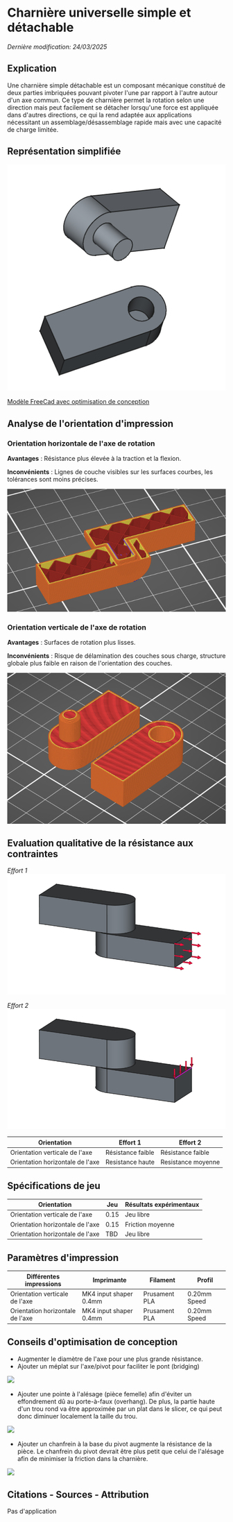 # Charnière universelle simple et détachable
_Dernière modification: 24/03/2025_

## Explication
Une charnière simple détachable est un composant mécanique constitué de deux parties imbriquées pouvant pivoter l'une par rapport à l'autre autour d'un axe commun. Ce type de charnière permet la rotation selon une direction mais peut facilement se détacher lorsqu'une force est appliquée dans d'autres directions, ce qui la rend adaptée aux applications nécessitant un assemblage/désassemblage rapide mais avec une capacité de charge limitée.

## Représentation simplifiée
![Dessin d'une charnière universelle simple et détachable](./hinge-rotation-simple.png)

[Modèle FreeCad avec optimisation de conception](./hinge-rotation-simple-toprint.FCStd)

## Analyse de l'orientation d'impression
### Orientation horizontale de l'axe de rotation
__Avantages__ : Résistance plus élevée à la traction et la flexion.

__Inconvénients__ : Lignes de couche visibles sur les surfaces courbes, les tolérances sont moins précises.

![Orientation horizontale](./Orientation-horizontale.png)

### Orientation verticale de l'axe de rotation
__Avantages__ : Surfaces de rotation plus lisses.

__Inconvénients__ : Risque de délamination des couches sous charge, structure globale plus faible en raison de l'orientation des couches.

![Orientation verticale](./Orientation-verticale.png)

## Evaluation qualitative de la résistance aux contraintes
*Effort 1*
![Effort n°1](./Force-1.png)

*Effort 2*
![Effort n°2](./Force-2.png)

| Orientation                       | Effort 1          | Effort 2           |
| --------------------------------- | ----------------- | ------------------ |
| Orientation verticale de l'axe    | Résistance faible | Résistance faible  |
| Orientation horizontale de l'axe  | Resistance haute  | Resistance moyenne |

## Spécifications de jeu
| Orientation                       | Jeu          | Résultats expérimentaux           |
| --------------------------------- | ----------------- | ------------------ |
| Orientation verticale de l'axe    | 0.15 | Jeu libre  |
| Orientation horizontale de l'axe  | 0.15  | Friction moyenne |
| Orientation horizontale de l'axe  | TBD  | Jeu libre |


## Paramètres d'impression

| Différentes impressions           | Imprimante             | Filament      | Profil           |
| --------------------------------- | ---------------------- | ------------- | ------------- |
| Orientation verticale de l'axe    | MK4 input shaper 0.4mm | Prusament PLA | 0.20mm Speed |
| Orientation horizontale de l'axe  | MK4 input shaper 0.4mm | Prusament PLA | 0.20mm Speed  |


## Conseils d'optimisation de conception
- Augmenter le diamètre de l'axe pour une plus grande résistance.
- Ajouter un méplat sur l'axe/pivot pour faciliter le pont (bridging)

<img src="../opt-meplat.png" width="200">

- Ajouter une pointe à l'alésage (pièce femelle) afin d'éviter un effondrement dû au porte-à-faux (overhang). De plus, la partie haute d'un trou rond va être approximée par un plat dans le slicer, ce qui peut donc diminuer localement la taille du trou.

<img src="../opt-v.png" width="200">

- Ajouter un chanfrein à la base du pivot augmente la résistance de la pièce. Le chanfrein du pivot devrait être plus petit que celui de l'alésage afin de minimiser la friction dans la charnière.

<img src="../opt-chanfrein.png" width="200">

## Citations - Sources - Attribution
Pas d'application
